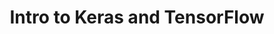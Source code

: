 ---
title: Intro to Keras and TensorFlow
author: 
categories: ml
image: https://tinyurl.com/yv8xuuhh
description: This is an introduction to Keras and TensorFlow with a simple classification problem.
topics: 
sources: 
publish: False
link: https://nbviewer.jupyter.org/github/LukeAnglin/WebApp/blob/master/categories/MLProjects/Notes/Keras-and-TensorFlow.ipynb
---